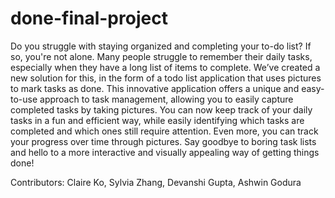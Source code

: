 # done-final-project

Do you struggle with staying organized and completing your to-do list? If so, you're not alone. Many people struggle to remember their daily tasks, especially when they have a long list of items to complete. We’ve created a new solution for this, in the form of a todo list application that uses pictures to mark tasks as done. This innovative application offers a unique and easy-to-use approach to task management, allowing you to easily capture completed tasks by taking pictures. You can now keep track of your daily tasks in a fun and efficient way, while easily identifying which tasks are completed and which ones still require attention. Even more, you can track your progress over time through pictures. Say goodbye to boring task lists and hello to a more interactive and visually appealing way of getting things done!

Contributors: Claire Ko, Sylvia Zhang, Devanshi Gupta, Ashwin Godura
